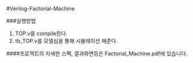 #Verilog-Factorial-Machine

###실행방법
1. TOP.v를 compile한다.
2. tb_TOP.v를 모델심을 통해 시뮬레이션 해준다.

####프로젝트의 자세한 스펙, 결과화면등은 Factorial_Machine.pdf에 있습니다.
